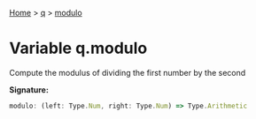[Home](../../../index.md) &gt; [q](../../q.md) &gt; [modulo](./modulo.md)

# Variable q.modulo

Compute the modulus of dividing the first number by the second

<b>Signature:</b>

```typescript
modulo: (left: Type.Num, right: Type.Num) => Type.Arithmetic
```
